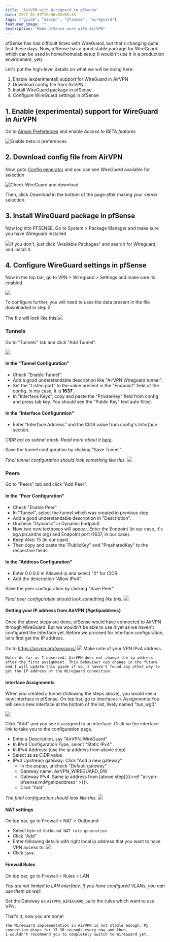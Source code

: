 ```yaml
---
title: "AirVPN with Wireguard in pfSense"
date: 2022-02-07T16:56:03+05:30
tags: ["guide", "airvpn", "pfsense", "wireguard"]
featured_image: ""
description: "Make pfSense work with AirVPN"
---
```

pfSense has had difficult times with WireGuard, but that's changing quite fast these days. Now, pfSense has a good stable package for WireGuard which can be used in home/homelab setup (I wouldn't use it in a production environment, yet).

Let's put the high-level details on what we will be doing here:

1. Enable (experimental) support for WireGuard in AirVPN
2. Download config file from AirVPN
3. Install WireGuard package in pfSense
4. Configure WireGuard settings in pfSense

## 1. Enable (experimental) support for WireGuard in AirVPN

Go to [Airvpn Preferences](https://airvpn.org/preferences) and enable *Access to BETA features*

![Enable beta in preferences](/images/airvpn-enable-beta.png "a title")

## 2. Download config file from AirVPN

Now, goto [Config generator](https://airvpn.org/generator/) and you can see *WireGuard* available for selection

![Check WireGuard and download](/images/wireguard-config-generator.png "a title")


Then, click *Download* in the bottom of the page after making your server selection.


## 3. Install WireGuard package in pfSense



Now log into PFSENSE. Go to System > Package Manager and make sure you have Wireguard installed

![](/images/pfsense-wireguard-package.png)If you don't, just click "Available Packages" and search for Wireguard, and install it.

## 4. Configure WireGuard settings in pfSense
Now in the top bar, go to VPN > Wireguard > Settings and make sure its enabled.

![](/images/pfsense-wireguard-enabled.png)

To configure further, you will need to uses the data present in the file downloaded in step 2.

The file will look like this:![](/images/airvpn-config.png)

### Tunnels
Go to "Tunnels" tab and click "Add Tunnel".

![](/images/wireguard-tunnels.png)


#### In the "Tunnel Configuration"
* Check "Enable Tunnel".
* Add a good understandable description like "AirVPN Wireguard tunnel".
* Set the "Listen port" to the value present in the "Endpoint" field of the config. In my case, it is **1637**.
* In "Interface Keys", copy and paste the "PrivateKey" field from config and press tab key. You should see the "Public Key" text auto filled.

#### In the "Interface Configuration"
* Enter "Interface Address" and the CIDR value from config's *Interface* section.

*CIDR act as subnet mask. Read more about it [here]("https://en.wikipedia.org/wiki/Classless_Inter-Domain_Routing#Subnet_masks")*.

Save the tunnel configuration by clicking "Save Tunnel".

*Final tunnel configuration should look something like this.*
![](/images/wireguard-tunnel.png)

### Peers
Go to "Peers" tab and click "Add Peer".

#### In the "Peer Configuration"

* Check "Enable Peer"
* In "Tunnel", select the tunnel which was created in previous step.
* Add a good understandable description in "Description".
* Uncheck "Dynamic" in Dynamic Endpoint.
* Now two new textboxes will appear. Enter the Endpoint (in our case, it's sg.vpn.airdns.org) and Endpoint port (1637, in our case).
* Keep Alve: 15 (in our case).
* Then copy and paste the "PublicKey" and "PresharedKey" to the respective fields.

#### In the "Address Configuration"
* Enter 0.0.0.0 in Allowed ip and select "0" for CIDR.
* Add the description "Allow IPv4".

Save the peer configuration by clicking "Save Peer".

*Final peer configuration should look something like this.*
![](/images/wireguard-peer-configuration.png)

#### Getting your IP address from AirVPN {#getipaddress}
Once the above steps are done, pfSense would have connected to AirVPN through WireGuard. But we wouldn't be able to use it yet as we haven't configured the Interface yet.
Before we proceed for Interface configuration, let's first get the IP address.

Go to https://airvpn.org/sessions/
![](/images/airvpn-session.png)
Make note of your VPN IPv4 address.



`
Note: As far as I observed, AirVPN does not change the ip address after the first assignment. This behaviour can change in the future and I will update this guide if so.
I haven't found any other way to get the IP address of the Wireguard connection.
`
#### Interface Assignments
When you created a tunnel (following the steps above), you would see a new Interface in pfSense.
On top bar, go to Interfaces > Assignments
You will see a new interface at the bottom of the list, likely named "tun_wg0"

![](/images/pfsense-interface-assignments.png)

Click "Add" and you see it assigned to an interface. Click on the interface link to take you to the configuration page.

* Enter a Description, say "AirVPN_WireGuard"
* In IPv4 Configuration Type, select "Static IPv4"
* In IPv4 Address: (use the ip address from above step)
* Select **`32`** as CIDR value
* IPv4 Upstream gateway: Click "Add a new gateway"
  * In the popup, uncheck "Default gateway"
  * Gateway name: AirVPN_WIREGUARD_GW
  * Gateway IPv4: Same ip address from [above step]({{<ref "airvpn-pfsense.md#getipaddress" >}}).
  * Click "Add"

*The final configuration should look like this.*
![](/images/pfsense-interface-configuration.png)

#### NAT settings
On top bar, go to Firewall > NAT > Outbound
* Select `Hybrid Outbound NAT rule generation`
* Click "Add"
* Enter following details with right local ip address that you want to have VPN access to.
![](/images/pfsense-nat-outbound.png)
* Click `Save`.
#### Firewall Rules
On top bar, go to Firewall > Rules > LAN

*You are not limited to LAN interface. If you have configured VLANs, you can use them as well.*

Set the Gateway as `AirVPN_WIREGUARD_GW` to the rules which want to use VPN.



That's it, now you are done!

```
The WireGuard implementation in AirVPN is not stable enough. My connection drops for 15-30 seconds every now and then.
I wouldn't recommend you to completely switch to WireGuard yet. 
```